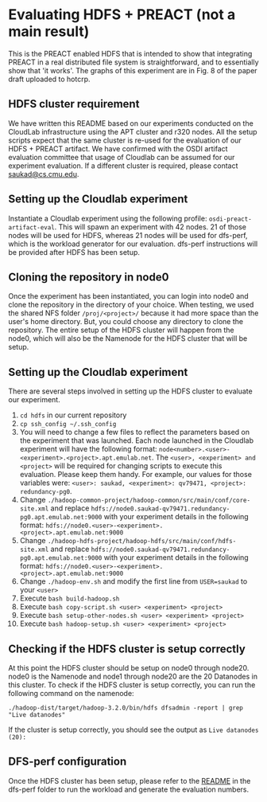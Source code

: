 # Evaluating HDFS + PREACT (not a main result)
This is the PREACT enabled HDFS that is intended to show that integrating PREACT in a real distributed file system is straightforward, and to essentially show that 'it works'. The graphs of this experiment are in Fig. 8 of the paper draft uploaded to hotcrp.


## HDFS cluster requirement
We have written this README based on our experiments conducted on the CloudLab infrastructure using the APT cluster and r320 nodes. All the setup scripts expect that the same cluster is re-used for the evaluation of our HDFS + PREACT artifact. We have confirmed with the OSDI artifact evaluation committee that usage of Cloudlab can be assumed for our experiment evaluation. If a different cluster is required, please contact saukad@cs.cmu.edu.


## Setting up the Cloudlab experiment
Instantiate a Cloudlab experiment using the following profile: `osdi-preact-artifact-eval`. This will spawn an experiment with 42 nodes. 21 of those nodes will be used for HDFS, whereas 21 nodes will be used for dfs-perf, which is the workload generator for our evaluation. dfs-perf instructions will be provided after HDFS has been setup.


## Cloning the repository in node0
Once the experiment has been instantiated, you can login into node0 and clone the repository in the directory of your choice. When testing, we used the shared NFS folder `/proj/<project>/` because it had more space than the user's home directory. But, you could choose any directory to clone the repository. The entire setup of the HDFS cluster will happen from the node0, which will also be the Namenode for the HDFS cluster that will be setup.


## Setting up the Cloudlab experiment
There are several steps involved in setting up the HDFS cluster to evaluate our experiment.
1. `cd hdfs` in our current repository
2. `cp ssh_config ~/.ssh_config`
3. You will need to change a few files to reflect the parameters based on the experiment that was launched. Each node launched in the Cloudlab experiment will have the following format: `node<number>.<user>-<experiment>.<project>.apt.emulab.net`. The `<user>, <experiment> and <project>` will be required for changing scripts to execute this evaluation. Please keep them handy. For example, our values for those variables were: `<user>: saukad, <experiment>: qv79471, <project>: redundancy-pg0`.
4. Change `./hadoop-common-project/hadoop-common/src/main/conf/core-site.xml` and replace `hdfs://node0.saukad-qv79471.redundancy-pg0.apt.emulab.net:9000` with your experiment details in the following format: `hdfs://node0.<user>-<experiment>.<project>.apt.emulab.net:9000`
5. Change `./hadoop-hdfs-project/hadoop-hdfs/src/main/conf/hdfs-site.xml` and replace `hdfs://node0.saukad-qv79471.redundancy-pg0.apt.emulab.net:9000` with your experiment details in the following format: `hdfs://node0.<user>-<experiment>.<project>.apt.emulab.net:9000`
6. Change `./hadoop-env.sh` and modify the first line from `USER=saukad` to your `<user>`
7. Execute `bash build-hadoop.sh`
8. Execute `bash copy-script.sh <user> <experiment> <project>`
9. Execute `bash setup-other-nodes.sh <user> <experiment> <project>`
10. Execute `bash hadoop-setup.sh <user> <experiment> <project>`


## Checking if the HDFS cluster is setup correctly
At this point the HDFS cluster should be setup on node0 through node20. node0 is the Namenode and node1 through node20 are the 20 Datanodes in this cluster. To check if the HDFS cluster is setup correctly, you can run the following command on the namenode:

`./hadoop-dist/target/hadoop-3.2.0/bin/hdfs dfsadmin -report | grep "Live datanodes"`

If the cluster is setup correctly, you should see the output as `Live datanodes (20):`

## DFS-perf configuration
Once the HDFS cluster has been setup, please refer to the [README](../dfs-perf/README.md) in the dfs-perf folder to run the workload and generate the evaluation numbers.
